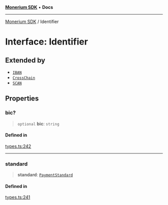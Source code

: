 [**Monerium SDK**](../README.md) • **Docs**

---

[Monerium SDK](../README.md) / Identifier

# Interface: Identifier

## Extended by

- [`IBAN`](IBAN.md)
- [`CrossChain`](CrossChain.md)
- [`SCAN`](SCAN.md)

## Properties

### bic?

> `optional` **bic**: `string`

#### Defined in

[types.ts:242](https://github.com/monerium/js-monorepo/blob/6fd0ad80ad4e8d991580cbeedf4372ce7e758e51/packages/sdk/src/types.ts#L242)

---

### standard

> **standard**: [`PaymentStandard`](../enumerations/PaymentStandard.md)

#### Defined in

[types.ts:241](https://github.com/monerium/js-monorepo/blob/6fd0ad80ad4e8d991580cbeedf4372ce7e758e51/packages/sdk/src/types.ts#L241)
